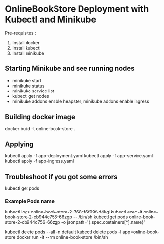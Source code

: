 # OnlineBookStore Deployment with Kubectl and Minikube
Pre-requisites : 
1. Install docker
2. Install kubectl
3. Install minikube

## Starting Minikube and see running nodes
- minikube start
- minikube status
- minikube service list
- kubectl get nodes
- minikube addons enable heapster; minikube addons enable ingress

## Building docker image
docker build -t online-book-store .

## Applying
kubectl apply -f app-deployment.yaml
kubectl apply -f app-service.yaml
kubectl apply -f app-ingress.yaml

## Troubleshoot if you got some errors
kubectl get pods

### Example Pods name
kubectl logs online-book-store-2-768cf6f99f-d4kgl
kubectl exec -it online-book-store-2-cb944c756-66zgp -- /bin/sh
kubectl get pods online-book-store-2-cb944c756-66zgp -o jsonpath='{.spec.containers[*].name}'

kubectl delete pods --all -n default
kubectl delete pods -l app=online-book-store
docker run -it --rm online-book-store /bin/sh
